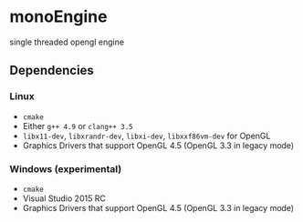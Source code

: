 # monoEngine
single threaded opengl engine

## Dependencies ##

### Linux ###

* `cmake`
* Either `g++ 4.9` or `clang++ 3.5`
* `libx11-dev`, `libxrandr-dev`, `libxi-dev`, `libxxf86vm-dev` for OpenGL
* Graphics Drivers that support OpenGL 4.5 (OpenGL 3.3 in legacy mode)

### Windows (experimental) ###

* `cmake`
* Visual Studio 2015 RC
* Graphics Drivers that support OpenGL 4.5 (OpenGL 3.3 in legacy mode)
